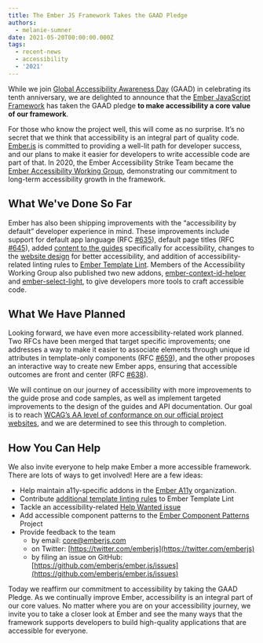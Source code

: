 ```yaml
---
title: The Ember JS Framework Takes the GAAD Pledge
authors:
  - melanie-sumner
date: 2021-05-20T00:00:00.000Z
tags:
  - recent-news
  - accessibility
  - '2021'
---
```


While we join [Global Accessibility Awareness Day](https://globalaccessibilityawarenessday.org/)  (GAAD) in celebrating its tenth anniversary, we are delighted to announce that the [Ember JavaScript Framework](https://emberjs.com/) has taken the GAAD pledge **to make accessibility a core value of our framework**.

For those who know the project well, this will come as no surprise. It’s no secret that we think that accessibility is an integral part of quality code. [Ember.js](https://github.com/emberjs/ember.js) is committed to providing a well-lit path for developer success, and our plans to make it easier for developers to write accessible code are part of that. In 2020, the Ember Accessibility Strike Team became the [Ember Accessibility Working Group](https://blog.emberjs.com/accessibility-working-group-update), demonstrating our commitment to long-term accessibility growth in the framework.

## What We've Done So Far

Ember has also been shipping improvements with the “accessibility by default” developer experience in mind. These improvements include support for default app language (RFC [#635](https://emberjs.github.io/rfcs/0635-ember-new-lang.html)), default page titles (RFC [#645](https://emberjs.github.io/rfcs/0645-add-ember-page-title-addon.html)), added [content to the guides](https://guides.emberjs.com/release/accessibility/application-considerations/) specifically for accessibility, changes to the [website design](https://ember-styleguide.netlify.app/concepts/colors/) for better accessibility, and addition of accessibility-related linting rules to [Ember Template Lint](https://github.com/ember-template-lint/ember-template-lint). Members of the Accessibility Working Group also published two new addons, [ember-context-id-helper](https://github.com/KamiKillertO/ember-context-id-helper) and [ember-select-light](https://github.com/ember-a11y/ember-select-light), to give developers more tools to craft accessible code.

## What We Have Planned

Looking forward, we have even more accessibility-related work planned. Two RFCs have been merged that target specific improvements; one addresses a way to make it easier to associate elements through unique id attributes in template-only components (RFC [#659](https://emberjs.github.io/rfcs/0659-unique-id-helper.html)), and the other proposes an interactive way to create new Ember apps, ensuring that accessible outcomes are front and center (RFC [#638](https://emberjs.github.io/rfcs/0638-interactive-app-creation.html)).

We will continue on our journey of accessibility with more improvements to the guide prose and code samples, as well as implement targeted improvements to the design of the guides and API documentation. Our goal is to reach [WCAG’s AA level of conformance on our official project websites](https://ember-styleguide.netlify.app/concepts/accessibility/), and we are determined to see this through to completion.

## How You Can Help

We also invite everyone to help make Ember a more accessible framework. There are lots of ways to get involved! Here are a few ideas:

- Help maintain a11y-specific addons in the [Ember A11y](https://github.com/ember-a11y) organization.
- Contribute [additional template linting rules](https://github.com/ember-template-lint/ember-template-lint/issues?q=is%3Aopen+is%3Aissue+label%3Aa11y) to Ember Template Lint
- Tackle an accessibility-related [Help Wanted issue](https://help-wanted.emberjs.com/ember-a11y)
- Add accessible component patterns to the [Ember Component Patterns](https://github.com/ember-components/ember-component-patterns) Project
- Provide feedback to the team
    - by email: core@emberjs.com
    - on Twitter: [https://twitter.com/emberjs](https://twitter.com/emberjs)
    - by filing an issue on GitHub: [https://github.com/emberjs/ember.js/issues](https://github.com/emberjs/ember.js/issues)

Today we reaffirm our commitment to accessibility by taking the GAAD Pledge. As we continually improve Ember, accessibility is an integral part of our core values. No matter where you are on your accessibility journey, we invite you to take a closer look at Ember and see the many ways that the framework supports developers to build high-quality applications that are accessible for everyone.
